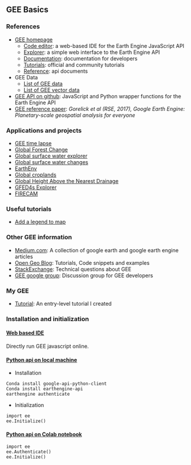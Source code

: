 ## GEE Basics

### References
* [GEE homepage](https://earthengine.google.com)
     * [Code editor](https://code.earthengine.google.com): a web-based IDE for the Earth Engine JavaScript API  
     * [Explorer](https://explorer.earthengine.google.com): a simple web interface to the Earth Engine API  
     * [Documentation](https://developers.google.com/earth-engine/): documentation for developers      
     * [Tutorials](https://developers.google.com/earth-engine/tutorials): official and community tutorials  
     * [Reference](https://developers.google.com/earth-engine/api_docs): api documents
* GEE Data 
     * [List of GEE data](https://developers.google.com/earth-engine/datasets/)  
     * [List of GEE vector data](https://developers.google.com/earth-engine/vector_datasets)     
* [GEE API on github](https://github.com/google/earthengine-api): JavaScript and Python wrapper functions for the Earth Engine API
* [GEE reference paper](https://www.sciencedirect.com/science/article/pii/S0034425717302900):
_Gorelick et al (RSE, 2017), Google Earth Engine: Planetary-scale geospatial analysis for everyone_
      
### Applications and projects
* [GEE time lapse](https://earthengine.google.com/timelapse/)
* [Global Forest Change](https://earthenginepartners.appspot.com/science-2013-global-forest)
* [Global surface water explorer](http://global-surface-water.appspot.com/)
* [Global surface water changes](http://aqua-monitor.appspot.com/)
* [EarthEnv](http://www.earthenv.org)
* [Global croplands](https://croplands.org)
* [Global Height Above the Nearest Drainage](http://global-hand.appspot.com/)
* [GFED4s Explorer](https://globalfires.earthengine.app/view/gfedv4s)
* [FIRECAM](https://globalfires.earthengine.app/view/firecam)

### Useful tutorials
* [Add a legend to map](https://mygeoblog.com/2016/12/09/add-a-legend-to-to-your-gee-map/)

### Other GEE information
* [Medium.com](https://medium.com/google-earth): A collection of google earth and google earth engine articles
* [Open Geo Blog](https://mygeoblog.com/category/google-earth-engine/): Tutorials, Code snippets and examples
* [StackExchange](https://gis.stackexchange.com/tags/google-earth-engine/): Technical questions about GEE
* [GEE google group](https://groups.google.com/forum/#!forum/google-earth-engine-developers): Discussion group for GEE developers

### My GEE
* [Tutorial](https://code.earthengine.google.com/?accept_repo=users/ychen17/LabTutorial): An entry-level tutorial I created 

### Installation and initialization

#### [Web based IDE](https://code.earthengine.google.com/)
Directly run GEE javascript online.

#### [Python api on local machine](https://developers.google.com/earth-engine/python_install-conda.html)
* Installation
```
Conda install google-api-python-client
Conda install earthengine-api
earthengine authenticate
```
* Initialization
```
import ee
ee.Initialize()
```
#### [Python api on Colab notebook](https://developers.google.com/earth-engine/python_install-colab.html)
```
import ee
ee.Authenticate()
ee.Initialize()
```
